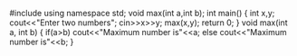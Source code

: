 #include<iostream>
using namespace std;
void max(int a,int b);
int main()
{
int x,y;
cout<<"Enter two numbers";
cin>>x>>y;
max(x,y);
return 0;
}
void max(int a, int b)
{
if(a>b)
cout<<"Maximum number is"<<a;
else
cout<<"Maximum number is"<<b;
}